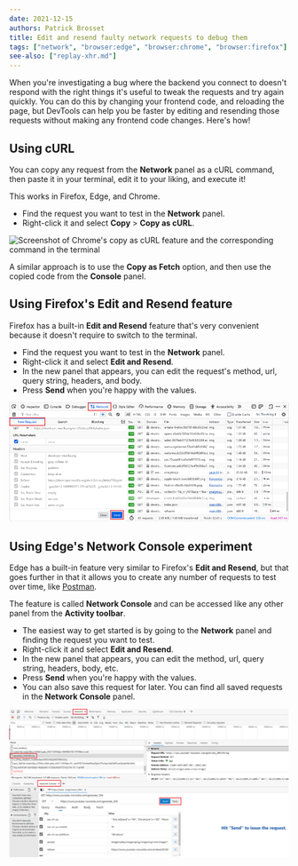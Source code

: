 ```yaml
---
date: 2021-12-15
authors: Patrick Brosset
title: Edit and resend faulty network requests to debug them
tags: ["network", "browser:edge", "browser:chrome", "browser:firefox"]
see-also: ["replay-xhr.md"]
---
```

When you're investigating a bug where the backend you connect to doesn't respond with the right things it's useful to tweak the requests and try again quickly. You can do this by changing your frontend code, and reloading the page, but DevTools can help you be faster by editing and resending those requests without making any frontend code changes. Here's how!

## Using cURL

You can copy any request from the **Network** panel as a cURL command, then paste it in your terminal, edit it to your liking, and execute it!

This works in Firefox, Edge, and Chrome.

* Find the request you want to test in the **Network** panel.
* Right-click it and select **Copy** > **Copy as cURL**.

![Screenshot of Chrome's copy as cURL feature and the corresponding command in the terminal](../../assets/img/edit-and-resend-network-requests-curl.png)

A similar approach is to use the **Copy as Fetch** option, and then use the copied code from the **Console** panel.

## Using Firefox's Edit and Resend feature

Firefox has a built-in **Edit and Resend** feature that's very convenient because it doesn't require to switch to the terminal.

* Find the request you want to test in the **Network** panel.
* Right-click it and select **Edit and Resend**.
* In the new panel that appears, you can edit the request's method, url, query string, headers, and body.
* Press **Send** when you're happy with the values.

![The Firefox's edit and resend feature.](../../assets/img/edit-and-resend-network-requests-firefox.png)

## Using Edge's Network Console experiment

Edge has a built-in feature very similar to Firefox's **Edit and Resend**, but that goes further in that it allows you to create any number of requests to test over time, like [Postman](https://www.postman.com/).

The feature is called **Network Console** and can be accessed like any other panel from the **Activity toolbar**.

* The easiest way to get started is by going to the **Network** panel and finding the request you want to test.
* Right-click it and select **Edit and Resend**.
* In the new panel that appears, you can edit the method, url, query string, headers, body, etc.
* Press **Send** when you're happy with the values.
* You can also save this request for later. You can find all saved requests in the **Network Console** panel.

![The Edge's Network Console feature.](../../assets/img/edit-and-resend-network-requests-edge.png)
